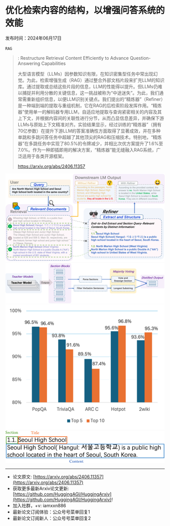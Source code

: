 # 优化检索内容的结构，以增强问答系统的效能
发布时间：2024年06月17日

`RAG`
> : Restructure Retrieval Content Efficiently to Advance Question-Answering Capabilities
>
> 大型语言模型（LLMs）因参数知识有限，在知识密集型任务中常出现幻觉。为此，检索增强生成（RAG）通过整合外部文档片段来扩充LLM的知识库。通过提取或总结这些片段的信息，LLM的性能得以提升。但LLMs仍难以捕捉并利用分散的关键信息，这一挑战被称为“中途迷失”。为此，我们通常需重新组织信息，以便LLM识别关键点。我们提出的“精炼器”（Refiner）是一种端到端的提取与重组机制，它在RAG的后检索阶段发挥作用。“精炼器”使用单一的解码器专用LLM，自适应地提取与查询紧密相关的内容及其上下文，并根据内容间的关联性进行分节，从而凸显信息差异，并确保下游LLMs与原始上下文精准对齐。实验结果显示，经过训练的“精炼器”（拥有70亿参数）在提升下游LLM的答案准确性方面取得了显著成效，并在多种单跳和多跳问答任务中超越了其他顶尖的RAG和压缩技术。特别地，“精炼器”在多跳任务中实现了80.5%的令牌减少，并相比次优方案提升了1.6%至7.0%。作为一种即插即用的解决方案，“精炼器”能无缝融入RAG系统，广泛适用于各类开源框架。
>
> https://arxiv.org/abs/2406.11357

![](https://raw.githubusercontent.com/HuggingAGI/HuggingArxiv/main/paper_images/2406.11357/How_Refiner_Works.png)
![](https://raw.githubusercontent.com/HuggingAGI/HuggingArxiv/main/paper_images/2406.11357/Data_Preparation.png)
![](https://raw.githubusercontent.com/HuggingAGI/HuggingArxiv/main/paper_images/2406.11357/Ratio_of_Verbatim_Output.png)
![](https://raw.githubusercontent.com/HuggingAGI/HuggingArxiv/main/paper_images/2406.11357/Refiner_structure.png)

<hr />

- 论文原文: [https://arxiv.org/abs/2406.11357](https://arxiv.org/abs/2406.11357)
- 获取更多最新Arxiv论文更新: [https://github.com/HuggingAGI/HuggingArxiv](https://github.com/HuggingAGI/HuggingArxiv)!
- 加入社群，+v: iamxxn886
- 最新论文订阅体验：公众号号菜单回复1
- 最新论文订阅新人：公众号号菜单回复2